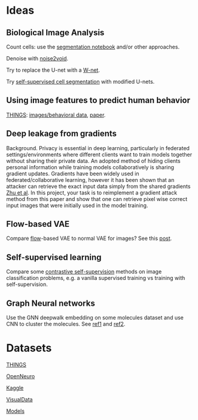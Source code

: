 # Ideas

## Biological Image Analysis

Count cells: use the [segmentation notebook](https://colab.research.google.com/github/NeuromatchAcademy/course-content-dl/blob/main/projects/Neuroscience/cellular_segmentation.ipynb) and/or other approaches.

Denoise with [noise2void](https://github.com/juglab/n2v).

Try to replace the U-net with a [W-net](https://aswali.github.io/WNet/).

Try [self-supervised cell segmentation](https://www.biorxiv.org/content/10.1101/2021.05.17.444529v1.full) with modified U-nets.

## Using image features to predict human behavior

[THINGS](https://twitter.com/martin_hebart/status/1396811812180578305): [images/behavioral data](https://osf.io/jum2f/), [paper](https://journals.plos.org/plosone/article?id=10.1371/journal.pone.0223792).

## Deep leakage from gradients

Background. Privacy is essential in deep learning, particularly in federated settings/environments where different clients want to train models together without sharing their private data. An adopted method of hiding clients personal information while training models collaboratively is sharing gradient updates. Gradients have been widely used in federated/collaborative learning, however it has been shown that an attacker can retrieve the exact input data simply from the shared gradients [Zhu et al](https://arxiv.org/abs/1906.08935). In this project, your task is to reimplement a gradient attack method from this paper and show that one can retrieve pixel wise correct input images that were initially used in the model training.

## Flow-based VAE

Compare [flow](https://arxiv.org/abs/1912.02762 )-based VAE to normal VAE for images? See this [post](https://lilianweng.github.io/lil-log/2018/10/13/flow-based-deep-generative-models.html).

## Self-supervised learning

Compare some [contrastive self-supervision](https://arxiv.org/abs/2004.11362
) methods on image classification problems, e.g. a vanilla supervised training vs training with self-supervision.

## Graph Neural networks

Use the GNN deepwalk embedding on some molecules dataset and use CNN to cluster the molecules. See [ref1](https://github.com/rusty1s/pytorch_geometric
) and [ref2](https://github.com/dsgiitr/graph_nets).


# Datasets

[THINGS](https://osf.io/jum2f/)

[OpenNeuro](https://openneuro.org/public/datasets)

[Kaggle](https://www.kaggle.com/datasets)

[VisualData](https://visualdata.io/discovery)

[Models](https://models.roboflow.com/)
